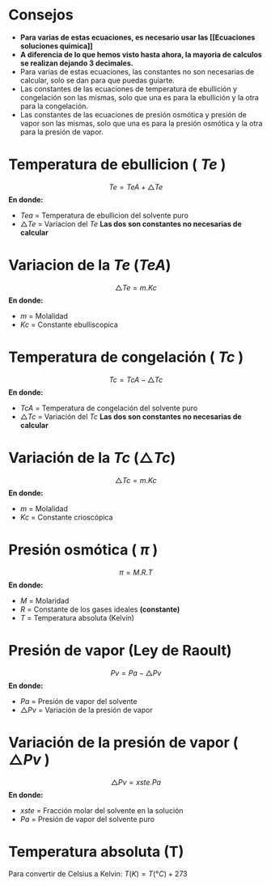 # Consejos

- **Para varias de estas ecuaciones, es necesario usar las [[Ecuaciones soluciones quimica]]**
- **A diferencia de lo que hemos visto hasta ahora, la mayoria de calculos se realizan dejando 3 decimales.**
- Para varias de estas ecuaciones, las constantes no son necesarias de calcular, solo se dan para que puedas guiarte.
- Las constantes de las ecuaciones de temperatura de ebullición y congelación son las mismas, solo que una es para la ebullición y la otra para la congelación.
- Las constantes de las ecuaciones de presión osmótica y presión de vapor son las mismas, solo que una es para la presión osmótica y la otra para la presión de vapor.

# Temperatura de ebullicion ( $Te$ )
$$ Te  = TeA +  \triangle Te$$
**En donde:**
   - $Tea$ = Temperatura de ebullicion del solvente puro 
   - $\triangle Te$ = Variacion del $Te$
   **Las dos son constantes no necesarias de calcular**
# Variacion de la $Te$ ($TeA$)
$$\triangle Te = m.Kc $$
**En donde:**
   - $m$ = Molalidad 
   - $Kc$ = Constante ebulliscopica 
# Temperatura de congelación ( $Tc$ )
$$ Tc = TcA - \triangle Tc$$
**En donde:**
   - $TcA$ = Temperatura de congelación del solvente puro
   - $\triangle Tc$ = Variación del $Tc$
   **Las dos son constantes no necesarias de calcular**
# Variación de la $Tc$ ($\triangle Tc$)
$$\triangle Tc = m.Kc $$
**En donde:**
   - $m$ = Molalidad
   - $Kc$ = Constante crioscópica
# Presión osmótica ( $\pi$ )
$$ \pi = M.R.T $$
**En donde:**
   - $M$ = Molaridad
   - $R$ = Constante de los gases ideales **(constante)**
   - $T$ = Temperatura absoluta (Kelvin)
# Presión de vapor (Ley de Raoult)
$$ Pv = Pa - \triangle Pv$$
**En donde:**
   - $Pa$ = Presión de vapor del solvente
   - $\triangle Pv$ = Variación de la presión de vapor
# Variación de la presión de vapor ( $\triangle Pv$ )
$$ \triangle Pv = xste .Pa $$
**En donde:**
   - $xste$ = Fracción molar del solvente en la solución
   - $Pa$ = Presión de vapor del solvente puro
# Temperatura absoluta (T)
Para convertir de Celsius a Kelvin: $T(K) = T(°C) + 273$